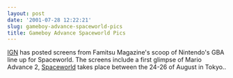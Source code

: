 ```yaml
---
layout: post
date: '2001-07-28 12:22:21'
slug: gameboy-advance-spaceworld-pics
title: Gameboy Advance Spaceworld Pics
---
```


[IGN](http://pocket.ign.com/news/36953.html) has posted screens from Famitsu Magazine's scoop of Nintendo's GBA line up for Spaceworld. The screens include a first glimpse of Mario Advance 2, [Spaceworld](http://www.nintendo.co.jp/n10/sw2001/index.html) takes place between the 24-26 of August in Tokyo..